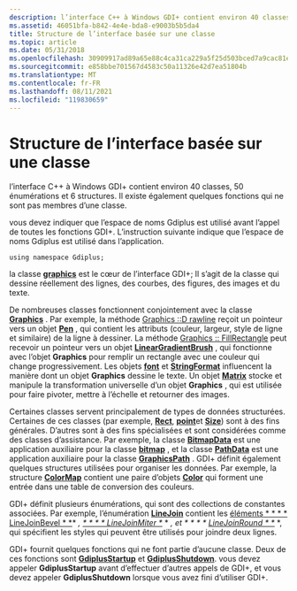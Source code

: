 ```yaml
---
description: l’interface C++ à Windows GDI+ contient environ 40 classes, 50 énumérations et 6 structures. Il existe également quelques fonctions qui ne sont pas membres d’une classe.
ms.assetid: 46051bfa-b842-4e4e-bda8-e9003b5b5da4
title: Structure de l’interface basée sur une classe
ms.topic: article
ms.date: 05/31/2018
ms.openlocfilehash: 30909917ad89a65e88c4ca31ca229a5f25d503bced7a9cac81e4199ced1ba7d1
ms.sourcegitcommit: e858bbe701567d4583c50a11326e42d7ea51804b
ms.translationtype: MT
ms.contentlocale: fr-FR
ms.lasthandoff: 08/11/2021
ms.locfileid: "119830659"
---
```

# <a name="the-structure-of-the-class-based-interface"></a>Structure de l’interface basée sur une classe

l’interface C++ à Windows GDI+ contient environ 40 classes, 50 énumérations et 6 structures. Il existe également quelques fonctions qui ne sont pas membres d’une classe.

vous devez indiquer que l’espace de noms Gdiplus est utilisé avant l’appel de toutes les fonctions GDI+. L’instruction suivante indique que l’espace de noms Gdiplus est utilisé dans l’application.

`using namespace Gdiplus;`

la classe [**graphics**](/windows/win32/api/gdiplusgraphics/nl-gdiplusgraphics-graphics) est le cœur de l’interface GDI+; Il s’agit de la classe qui dessine réellement des lignes, des courbes, des figures, des images et du texte.

De nombreuses classes fonctionnent conjointement avec la classe [**Graphics**](/windows/win32/api/gdiplusgraphics/nl-gdiplusgraphics-graphics) . Par exemple, la méthode [Graphics ::D rawline](/windows/win32/api/gdiplusgraphics/nf-gdiplusgraphics-graphics-drawline(inconstpen_inint_inint_inint_inint)) reçoit un pointeur vers un objet [**Pen**](/windows/win32/api/gdipluspen/nl-gdipluspen-pen) , qui contient les attributs (couleur, largeur, style de ligne et similaire) de la ligne à dessiner. La méthode [Graphics :: FillRectangle](/windows/win32/api/gdiplusgraphics/nf-gdiplusgraphics-graphics-fillrectangle(inconstbrush_inconstrectf_)) peut recevoir un pointeur vers un objet [**LinearGradientBrush**](/windows/win32/api/gdiplusbrush/nl-gdiplusbrush-lineargradientbrush) , qui fonctionne avec l’objet **Graphics** pour remplir un rectangle avec une couleur qui change progressivement. Les objets [**font**](/windows/win32/api/gdiplusheaders/nl-gdiplusheaders-font) et [**StringFormat**](/windows/win32/api/gdiplusstringformat/nl-gdiplusstringformat-stringformat) influencent la manière dont un objet **Graphics** dessine le texte. Un objet [**Matrix**](/windows/win32/api/gdiplusmatrix/nl-gdiplusmatrix-matrix) stocke et manipule la transformation universelle d’un objet **Graphics** , qui est utilisée pour faire pivoter, mettre à l’échelle et retourner des images.

Certaines classes servent principalement de types de données structurées. Certaines de ces classes (par exemple, [**Rect**](/windows/win32/api/gdiplustypes/nl-gdiplustypes-rect), [**point**](/windows/win32/api/gdiplustypes/nl-gdiplustypes-point)et [**Size**](/windows/win32/api/gdiplustypes/nl-gdiplustypes-size)) sont à des fins générales. D’autres sont à des fins spécialisées et sont considérées comme des classes d’assistance. Par exemple, la classe [**BitmapData**](/windows/win32/api/gdiplusimaging/nl-gdiplusimaging-bitmapdata) est une application auxiliaire pour la classe [**bitmap**](/windows/win32/api/gdiplusheaders/nl-gdiplusheaders-bitmap) , et la classe [**PathData**](/windows/win32/api/gdiplustypes/nl-gdiplustypes-pathdata) est une application auxiliaire pour la classe [**GraphicsPath**](/windows/win32/api/gdipluspath/nl-gdipluspath-graphicspath) . GDI+ définit également quelques structures utilisées pour organiser les données. Par exemple, la structure [**ColorMap**](/windows/win32/api/Gdipluscolormatrix/ns-gdipluscolormatrix-colormap) contient une paire d’objets [**Color**](/windows/win32/api/gdipluscolor/nl-gdipluscolor-color) qui forment une entrée dans une table de conversion des couleurs.

GDI+ définit plusieurs énumérations, qui sont des collections de constantes associées. Par exemple, l’énumération [**LineJoin**](/windows/win32/api/Gdiplusenums/ne-gdiplusenums-linejoin) contient les [éléments * * * * LineJoinBevel * *](/windows/win32/api/Gdiplusenums/ne-gdiplusenums-linejoin)* *, [* * * * LineJoinMiter *](/windows/win32/api/Gdiplusenums/ne-gdiplusenums-linejoin)* * *, et * * * * [LineJoinRound * *](/windows/win32/api/Gdiplusenums/ne-gdiplusenums-linejoin)* *, qui spécifient les styles qui peuvent être utilisés pour joindre deux lignes.

GDI+ fournit quelques fonctions qui ne font partie d’aucune classe. Deux de ces fonctions sont [**GdiplusStartup**](/windows/win32/api/Gdiplusinit/nf-gdiplusinit-gdiplusstartup) et [**GdiplusShutdown**](/windows/win32/api/Gdiplusinit/nf-gdiplusinit-gdiplusshutdown). vous devez appeler **GdiplusStartup** avant d’effectuer d’autres appels de GDI+, et vous devez appeler **GdiplusShutdown** lorsque vous avez fini d’utiliser GDI+.

 

 
